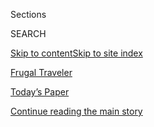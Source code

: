 <div id="app">

<div>

<div class="NYTAppHideMasthead css-zz1s19 e1suatyy0">

<div class="section css-ui9rw0 e1suatyy2">

<div class="css-11hrj97 er09x8g0">

<div class="css-6n7j50">

</div>

<span class="css-1dv1kvn">Sections</span>

<div class="css-10488qs">

<span class="css-1dv1kvn">SEARCH</span>

</div>

[Skip to content](#site-content)[Skip to site index](#site-index)

</div>

<div id="masthead-section-label" class="css-1fnb9ct eaxe0e00">

[Frugal
Traveler](https://www.nytimes3xbfgragh.onion/column/frugal-traveler)

</div>

<div class="css-10698na e1huz5gh0">

</div>

</div>

<div id="masthead-bar-one" class="section hasLinks css-15hmgas e1csuq9d3">

<div class="css-uqyvli e1csuq9d0">

</div>

<div class="css-1uqjmks e1csuq9d1">

</div>

<div class="css-9e9ivx">

[](https://myaccount.nytimes3xbfgragh.onion/auth/login?response_type=cookie&client_id=vi)

</div>

<div class="css-1bvtpon e1csuq9d2">

[Today’s Paper](https://www.nytimes3xbfgragh.onion/section/todayspaper)

</div>

</div>

</div>

</div>

<div data-aria-hidden="false">

<div id="site-content" data-role="main">

<div id="top-wrapper" class="css-15p45cc eaca97t0" type="top">

<div id="top-slug" class="css-19x0jxb eaca97t1" hidden="">

Advertisement

</div>

[Continue reading the main
story](#after-top)

<div class="ad top-wrapper" style="text-align:center;height:100%;display:block;min-height:90px">

<div id="top" class="place-ad" data-position="top" data-size-key="top">

</div>

</div>

<div id="after-top">

</div>

</div>

<div id="collection-frugal-traveler" class="section css-15h4p1b e9abtgs0">

<div class="css-1j21atc e1svk9qx1">

<div class="css-fmiefx e1svk9qx2">

<div class="css-1hk7r2m eu54l5x0">

<div id="sponsor-wrapper" class="css-7a1pgi eaca97t0" type="sponsor" hidden="">

<div id="sponsor-slug" class="css-1l4mleb eaca97t1" hidden="">

Supported by

</div>

[Continue reading the main
story](#after-sponsor)

<div id="sponsor" class="ad sponsor-wrapper" style="text-align:left;height:100%;display:block">

</div>

<div id="after-sponsor">

</div>

</div>

</div>

### <span class="css-hue6tr ezz4tcd1">[Travel](/section/travel)</span>

</div>

<div class="css-nfcc9b e1svk9qx3">

<div class="css-vl9dhg e1svk9qx5">

<div class="css-1nrhkj6 e1svk9qx6">

# Frugal Traveler

<div class="follow-button-placeholder" data-collection-id="">

</div>

</div>

## <span>Tips for how to navigate the world on a tight budget.</span>

</div>

</div>

## <span>Tips for how to navigate the world on a tight budget.</span>

</div>

<div class="css-1rclpnj ekkqrpp0">

</div>

<div class="css-185go5a e1o5byef0">

<div class="css-15cbhtu">

  - [Latest](#stream-panel)
  - <span class="css-6n7j50">Search</span>
    <div class="control">
    <div class="label-container css-1dv1kvn">
    Search
    </div>
    <div class="css-wm4t3d">
    **<span id="clear-search-input" class="css-1dv1kvn">Clear this text
    input</span>
    </div>
    </div>
    <span class="css-1iovbfw"></span>

<div id="stream-panel" class="section css-8msx5b e1jz0cab1">

<div class="css-13mho3u">

1.  
    
    <div class="css-1cp3ece">
    
    <div class="css-1l4spti">
    
    [](/2020/03/21/travel/budget-travel-coronavirus.html)
    
    <div class="css-79elbk">
    
    ![](https://static01.graylady3jvrrxbe.onion/images/2020/03/29/travel/19-frugal-virus-essay/oakImage-1584458641858-thumbWide.jpg?quality=75&auto=webp&disable=upscale)
    
    </div>
    
    ## The Deal Not Taken
    
    During one frantic week, incredible travel offers emerged, only to
    evaporate as soon as the reality of taking advantage of them during
    a pandemic was weighed.
    
    <div class="css-1nqbnmb ea5icrr0">
    
    By <span class="css-1n7hynb">Elaine
    Glusac</span>
    
    </div>
    
    </div>
    
    <div class="css-1lc2l26 e1xfvim33">
    
    </div>
    
    </div>

2.  
    
    <div class="css-1cp3ece">
    
    <div class="css-1l4spti">
    
    [](/2020/02/29/travel/membership-clubs-budget-travel.html)
    
    <div class="css-79elbk">
    
    ![](https://static01.graylady3jvrrxbe.onion/images/2020/03/01/travel/28Frugal-Membership-Clubs/28Frugal-Membership-Clubs-thumbWide.jpg?quality=75&auto=webp&disable=upscale)
    
    </div>
    
    ## Join the Club, Save Some Money
    
    Safari deals at Costco; discount lift tickets at Sam’s Club. Add
    AARP and AAA into the mix of memberships that offer savings on
    travel.
    
    <div class="css-1nqbnmb ea5icrr0">
    
    By <span class="css-1n7hynb">Elaine
    Glusac</span>
    
    </div>
    
    </div>
    
    <div class="css-1lc2l26 e1xfvim33">
    
    </div>
    
    </div>

3.  
    
    <div class="css-1cp3ece">
    
    <div class="css-1l4spti">
    
    [](/2020/02/10/travel/Caribbean-British-Virgin-Islands-Ferry.html)
    
    <div class="css-79elbk">
    
    ![](https://static01.graylady3jvrrxbe.onion/images/2020/02/16/travel/03Caribbean-ferry7/03Caribbean-ferry7-thumbWide.jpg?quality=75&auto=webp&disable=upscale)
    
    </div>
    
    ## Who Needs a Caribbean Yacht When You Can Take the Ferry?
    
    In the British Virgin Islands, get cheap maritime thrills and rub
    shoulders with locals on one of the region’s most convenient ferry
    systems.
    
    <div class="css-1nqbnmb ea5icrr0">
    
    By <span class="css-1n7hynb">Elaine
    Glusac</span>
    
    </div>
    
    </div>
    
    <div class="css-1lc2l26 e1xfvim33">
    
    </div>
    
    </div>

4.  
    
    <div class="css-1cp3ece">
    
    <div class="css-1l4spti">
    
    [](/2020/02/07/travel/budget-travel-caribbean-credit-card-points.html)
    
    <div class="css-79elbk">
    
    ![](https://static01.graylady3jvrrxbe.onion/images/2020/02/09/travel/07Frugal-Points/07Frugal-Points-thumbWide-v3.jpg?quality=75&auto=webp&disable=upscale)
    
    </div>
    
    ## Your Next Vacation, Paid For With Points
    
    All those points you’ve been saving have a purpose: a stay at a
    fabulous resort in the Caribbean or another warm-weather
    destination.
    
    <div class="css-1nqbnmb ea5icrr0">
    
    By <span class="css-1n7hynb">Sarah
    Firshein</span>
    
    </div>
    
    </div>
    
    <div class="css-1lc2l26 e1xfvim33">
    
    </div>
    
    </div>

5.  
    
    <div class="css-1cp3ece">
    
    <div class="css-1l4spti">
    
    [](/2020/01/31/travel/Las-vegas-budget-travel.html)
    
    <div class="css-79elbk">
    
    ![](https://static01.graylady3jvrrxbe.onion/images/2020/01/31/travel/31Frugal-Las-Vegas/merlin_104381428_d922195c-260a-4da7-b819-8d0ca861100b-thumbWide.jpg?quality=75&auto=webp&disable=upscale)
    
    </div>
    
    ## A Traveler’s Guide to the Best Bets in Las Vegas
    
    Take the bus, look for daytime performances, eat tacos and splurge
    on museums that immerse you in Vegas lore.
    
    <div class="css-1nqbnmb ea5icrr0">
    
    By <span class="css-1n7hynb">Elaine
    Glusac</span>
    
    </div>
    
    </div>
    
    <div class="css-1lc2l26 e1xfvim33">
    
    </div>
    
    </div>

6.  
    
    <div class="css-1cp3ece">
    
    <div class="css-1l4spti">
    
    [](/2020/01/10/travel/cruises-budget-travel.html)
    
    <div class="css-79elbk">
    
    ![](https://static01.graylady3jvrrxbe.onion/images/2020/01/19/travel/10Frugal-Wave-Season-1/10Frugal-Wave-Season-1-thumbWide.jpg?quality=75&auto=webp&disable=upscale)
    
    </div>
    
    ## In the Cruise World, This Isn’t Winter. It’s Wave Season.
    
    During the annual deal-making ritual, cruise-goers can snap up
    savings that generally aren’t available the rest of the year.
    
    <div class="css-1nqbnmb ea5icrr0">
    
    By <span class="css-1n7hynb">Elaine
    Glusac</span>
    
    </div>
    
    </div>
    
    <div class="css-1lc2l26 e1xfvim33">
    
    </div>
    
    </div>

7.  
    
    <div class="css-1cp3ece">
    
    <div class="css-1l4spti">
    
    [](/2019/12/20/travel/budget-travel-christmas-january.html)
    
    <div class="css-79elbk">
    
    ![](https://static01.graylady3jvrrxbe.onion/images/2019/12/22/travel/20frugal-xmas-in-january-5/oakImage-1576008885966-thumbWide.jpg?quality=75&auto=webp&disable=upscale)
    
    </div>
    
    ## Christmas (on the Cheap) in January
    
    Looking for seasonal cheer without inflated prices? Then take your
    holiday spirit on the road — after Christmas.
    
    <div class="css-1nqbnmb ea5icrr0">
    
    By <span class="css-1n7hynb">Elaine
    Glusac</span>
    
    </div>
    
    </div>
    
    <div class="css-1lc2l26 e1xfvim33">
    
    </div>
    
    </div>

8.  
    
    <div class="css-1cp3ece">
    
    <div class="css-1l4spti">
    
    [](/2019/11/29/travel/budget-skiing.html)
    
    <div class="css-79elbk">
    
    ![](https://static01.graylady3jvrrxbe.onion/images/2019/12/01/travel/01FRUGAL-SKIMMING/01FRUGAL-SKIMMING-thumbWide.jpg?quality=75&auto=webp&disable=upscale)
    
    </div>
    
    ## Money-Saving Secrets From Ski Bums
    
    To get nitty-gritty, budget-saving tips, we turned to ski-town
    locals and winter fanatics for advice.
    
    <div class="css-1nqbnmb ea5icrr0">
    
    By <span class="css-1n7hynb">Elaine
    Glusac</span>
    
    </div>
    
    </div>
    
    <div class="css-1lc2l26 e1xfvim33">
    
    </div>
    
    </div>

9.  
    
    <div class="css-1cp3ece">
    
    <div class="css-1l4spti">
    
    [](/2019/11/08/travel/Black-Friday-Travel-Deals.html)
    
    <div class="css-79elbk">
    
    ![](https://static01.graylady3jvrrxbe.onion/images/2019/11/10/travel/08Frugal-Black-Friday-1/08Frugal-Black-Friday-1-thumbWide.jpg?quality=75&auto=webp&disable=upscale)
    
    </div>
    
    ## For the Best Travel Deals, Get Into the Black Friday Spirit\!
    
    The post-Thanksgiving sales frenzy isn’t just for gift-shopping.
    Travelers can find significant discounts on hotel stays, tours and
    even cruises.
    
    <div class="css-1nqbnmb ea5icrr0">
    
    By <span class="css-1n7hynb">Elaine
    Glusac</span>
    
    </div>
    
    </div>
    
    <div class="css-1lc2l26 e1xfvim33">
    
    </div>
    
    </div>

10. 
    
    <div class="css-1cp3ece">
    
    <div class="css-1l4spti">
    
    [](/2019/11/01/travel/weekend-trips.html)
    
    <div class="css-79elbk">
    
    ![](https://static01.graylady3jvrrxbe.onion/images/2019/11/03/travel/03-Frugal-long-weekend/03-Frugal-long-weekend-thumbWide.jpg?quality=75&auto=webp&disable=upscale)
    
    </div>
    
    ## The New Long Weekend
    
    Does a Saturday-to-Monday weekend mean savings and fewer crowds? We
    tested the model in four cities.
    
    <div class="css-1nqbnmb ea5icrr0">
    
    By <span class="css-1n7hynb">Elaine Glusac</span>
    
    </div>
    
    </div>
    
    <div class="css-1lc2l26 e1xfvim33">
    
    </div>
    
    </div>

<div class="css-13mho3u">

<div class="css-1t62hi8">

<div class="css-1stvaey">

Show
More

<div>

<div style="border:0;clip:rect(0 0 0 0);height:1px;margin:-1px;overflow:hidden;white-space:nowrap;padding:0;width:1px;position:absolute" data-role="log" data-aria-live="assertive">

</div>

<div style="border:0;clip:rect(0 0 0 0);height:1px;margin:-1px;overflow:hidden;white-space:nowrap;padding:0;width:1px;position:absolute" data-role="log" data-aria-live="assertive">

</div>

<div style="border:0;clip:rect(0 0 0 0);height:1px;margin:-1px;overflow:hidden;white-space:nowrap;padding:0;width:1px;position:absolute" data-role="log" data-aria-live="polite">

</div>

<div style="border:0;clip:rect(0 0 0 0);height:1px;margin:-1px;overflow:hidden;white-space:nowrap;padding:0;width:1px;position:absolute" data-role="log" data-aria-live="polite">

</div>

</div>

</div>

</div>

</div>

</div>

<div class="css-g6hk37 supplemental">

<div id="mid1-wrapper" class="css-10wkyv7 eaca97t0" type="lede">

<div id="mid1-slug" class="css-1tag3rd eaca97t1">

Advertisement

</div>

[Continue reading the main
story](#after-mid1)

<div id="mid1" class="ad mid1-wrapper" style="text-align:center;height:100%;display:block;min-height:250px">

</div>

<div id="after-mid1">

</div>

</div>

<div id="mktg-wrapper" class="css-oxle51 eaca97t0" type="mktg">

<div id="mktg-slug" class="css-1tag3rd eaca97t1">

Advertisement

</div>

[Continue reading the main
story](#after-mktg)

<div id="mktg" class="ad mktg-wrapper" style="text-align:center;height:100%;display:block">

</div>

<div id="after-mktg">

</div>

</div>

</div>

</div>

</div>

</div>

</div>

</div>

## Site Index

<div>

</div>

## Site Information Navigation

  - [© <span>2020</span> <span>The New York Times
    Company</span>](https://help.nytimes3xbfgragh.onion/hc/en-us/articles/115014792127-Copyright-notice)

<!-- end list -->

  - [NYTCo](https://www.nytco.com/)
  - [Contact
    Us](https://help.nytimes3xbfgragh.onion/hc/en-us/articles/115015385887-Contact-Us)
  - [Work with us](https://www.nytco.com/careers/)
  - [Advertise](https://nytmediakit.com/)
  - [T Brand Studio](http://www.tbrandstudio.com/)
  - [Your Ad
    Choices](https://www.nytimes3xbfgragh.onion/privacy/cookie-policy#how-do-i-manage-trackers)
  - [Privacy](https://www.nytimes3xbfgragh.onion/privacy)
  - [Terms of
    Service](https://help.nytimes3xbfgragh.onion/hc/en-us/articles/115014893428-Terms-of-service)
  - [Terms of
    Sale](https://help.nytimes3xbfgragh.onion/hc/en-us/articles/115014893968-Terms-of-sale)
  - [Site
    Map](https://spiderbites.nytimes3xbfgragh.onion)
  - [Help](https://help.nytimes3xbfgragh.onion/hc/en-us)
  - [Subscriptions](https://www.nytimes3xbfgragh.onion/subscription?campaignId=37WXW)

</div>

</div>
